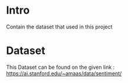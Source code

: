 # Intro

Contain the dataset that used in this project

# Dataset

This Dataset can be found on the given 
link : https://ai.stanford.edu/~amaas/data/sentiment/
